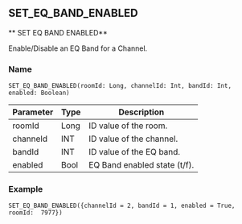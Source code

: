 ## SET\_EQ\_BAND\_ENABLED

** SET EQ BAND ENABLED**

Enable/Disable an EQ Band for a Channel.

### Name
`SET_EQ_BAND_ENABLED(roomId: Long, channelId: Int, bandId: Int, enabled: Boolean)`


| Parameter | Type | Description                  |
| --------- | ---- | ---------------------------- |
| roomId    | Long | ID value of the room.        |
| channeld  | INT  | ID value of the channel.     |
| bandId    | INT  | ID value of the EQ band.     |
| enabled   | Bool | EQ Band enabled state (t/f). |


### Example
`SET_EQ_BAND_ENABLED({channelId = 2, bandId = 1, enabled = True, roomId:  7977})`

